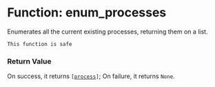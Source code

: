 # Function: enum_processes

Enumerates all the current existing processes, returning them on a list.

```admonish success title=""
This function is safe
```

### Return Value
On success, it returns <code>[[process](./objects-process.md)]</code>; On failure, it returns `None`.
